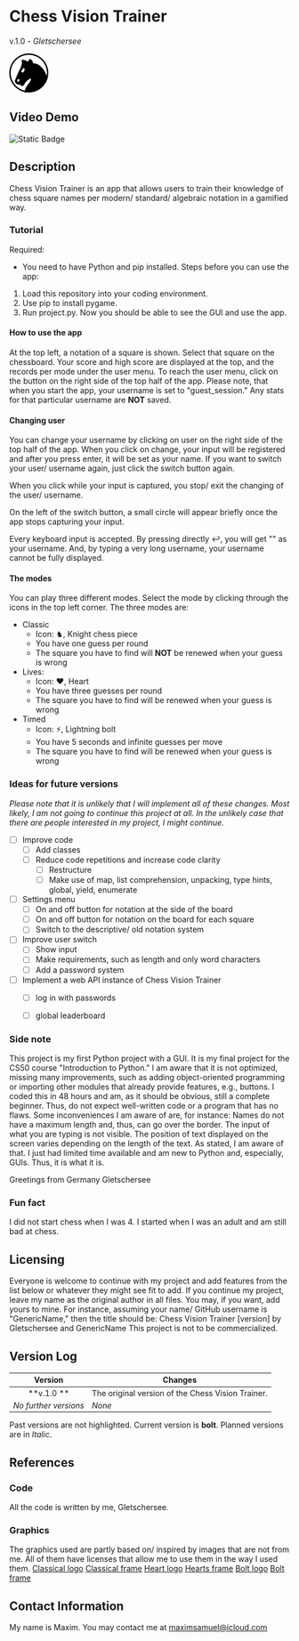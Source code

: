 
# **Chess Vision Trainer**
v.1.0 - *Gletschersee*

![Chess Vision Trainer Logo](https://raw.githubusercontent.com/gletschersee/Chess-Vision-Trainer/main/graphics/cvt_classical70x70.png)


## Video Demo

![Static Badge](https://img.shields.io/badge/Video%20Demo%20-%20Chess%20Vision%20Trainer%20-%20black?logo=youtube&labelColor=red&link=https%3A%2F%2Fwww.youtube.com%2Fwatch%3Fv%3DDl-ekLb4quE)


## Description

Chess Vision Trainer is an app that allows users to train their knowledge of chess square names
per modern/ standard/ algebraic notation in a gamified way.

### Tutorial

Required:
- You need to have Python and pip installed.
Steps before you can use the app:
1. Load this repository into your coding environment.
2. Use pip to install pygame.
3. Run project.py.
Now you should be able to see the GUI and use the app.

#### How to use the app

At the top left, a notation of a square is shown. Select that square on the chessboard.
Your score and high score are displayed at the top, and the records per mode under the user menu.
To reach the user menu, click on the button on the right side of the top half of the app.
Please note, that when you start the app, your username is set to "guest_session."
Any stats for that particular username are **NOT** saved.

#### Changing user

You can change your username by clicking on user on the right side of the top half of the app.
When you click on change, your input will be registered and after you press enter, it will be set as your name.
If you want to switch your user/ username again, just click the switch button again.

When you click while your input is captured, you stop/ exit the changing of the user/ username.

On the left of the switch button, a small circle will appear briefly once the app stops capturing your input.

Every keyboard input is accepted.
By pressing directly ↩, you will get "" as your username.
And, by typing a very long username, your username cannot be fully displayed.

#### The modes

You can play three different modes.
Select the mode by clicking through the icons in the top left corner.
The three modes are:
- Classic
    - Icon: ♞, Knight chess piece
    - You have one guess per round
    - The square you have to find will **NOT** be renewed when your guess is wrong
- Lives:
    - Icon: ❤️, Heart
    - You have three guesses per round
    - The square you have to find will be renewed when your guess is wrong
- Timed
    - Icon: ⚡, Lightning bolt
    - You have 5 seconds and infinite guesses per move
    - The square you have to find will be renewed when your guess is wrong


### Ideas for future versions

*Please note that it is unlikely that I will implement all of these changes.
Most likely, I am not going to continue this project at all.
In the unlikely case that there are people interested in my project, I might continue.*

- [ ] Improve code
    - [ ] Add classes
    - [ ] Reduce code repetitions and increase code clarity
        - [ ] Restructure
        - [ ] Make use of map, list comprehension, unpacking, type hints, global, yield, enumerate
- [ ] Settings menu
    - [ ] On and off button for notation at the side of the board
    - [ ] On and off button for notation on the board for each square
    - [ ] Switch to the descriptive/ old notation system
- [ ] Improve user switch
    - [ ] Show input
    - [ ] Make requirements, such as length and only word characters
    - [ ] Add a password system
- [ ] Implement a web API instance of Chess Vision Trainer
    - [ ] log in with passwords
    - [ ] global leaderboard


### Side note

This project is my first Python project with a GUI.
It is my final project for the CS50 course "Introduction to Python."
I am aware that it is not optimized, missing many improvements, such as adding object-oriented programming
or importing other modules that already provide features, e.g., buttons.
I coded this in 48 hours and am, as it should be obvious, still a complete beginner.
Thus, do not expect well-written code or a program that has no flaws.
Some inconveniences I am aware of are, for instance:
    Names do not have a maximum length and, thus, can go over the border.
    The input of what you are typing is not visible.
    The position of text displayed on the screen varies depending on the length of the text.
As stated, I am aware of that.
I just had limited time available and am new to Python and, especially, GUIs.
Thus, it is what it is.

Greetings from Germany
Gletschersee


### Fun fact

I did not start chess when I was 4. I started when I was an adult and am still bad at chess.


## Licensing

Everyone is welcome to continue with my project and add features from the list below or
whatever they might see fit to add.
If you continue my project, leave my name as the original author in all files.
You may, if you want, add yours to mine.
For instance, assuming your name/ GitHub username is "GenericName," then the title should be:
    Chess Vision Trainer [version] by Gletschersee and GenericName
This project is not to be commercialized.


## Version Log

| Version               | Changes                                                       |
|:---------------------:|---------------------------------------------------------------|
| **v.1.0 **            | The original version of the Chess Vision Trainer.             |
| *No further versions* | *None*                                                        |

Past versions are not highlighted.
Current version is **bolt**.
Planned versions are in *Italic*.


## References

### Code

All the code is written by me, Gletschersee.

### Graphics

The graphics used are partly based on/ inspired by images that are not from me.
All of them have licenses that allow me to use them in the way I used them.
[Classical logo](https://pixabay.com/de/vectors/ritter-pferd-schach-spiel-bewegung-33015/)
[Classical frame](https://blog.starsunflowerstudio.com/free-laurel-frames-arrows-clip-art/)
[Heart logo](https://commons.wikimedia.org/wiki/File:Heart_font_awesome.svg)
[Hearts frame](https://thenounproject.com/icon/row-of-hearts-1773997/)
[Bolt logo](https://commons.wikimedia.org/wiki/File:Bolt_font_awesome.svg)
[Bolt frame](https://svgsilh.com/de/image/2031288.html)


## Contact Information

My name is Maxim. You may contact me at maximsamuel@icloud.com
